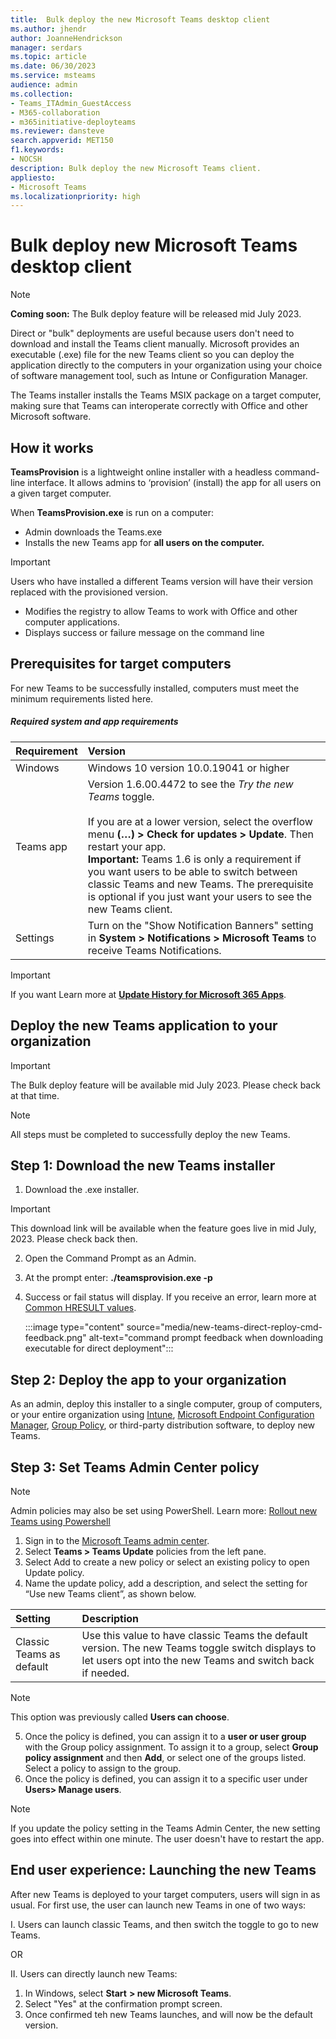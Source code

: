 ```yaml
---
title:  Bulk deploy the new Microsoft Teams desktop client
ms.author: jhendr
author: JoanneHendrickson
manager: serdars
ms.topic: article
ms.date: 06/30/2023
ms.service: msteams
audience: admin
ms.collection: 
- Teams_ITAdmin_GuestAccess
- M365-collaboration
- m365initiative-deployteams
ms.reviewer: dansteve
search.appverid: MET150
f1.keywords:
- NOCSH
description: Bulk deploy the new Microsoft Teams client.
appliesto: 
- Microsoft Teams
ms.localizationpriority: high
---
```


# Bulk deploy new Microsoft Teams desktop client 

>[!Note]
>**Coming soon:** The Bulk deploy feature will be released mid July 2023.

Direct or "bulk"  deployments are useful because users don't need to download and install the Teams client manually. Microsoft provides an executable (.exe) file for the new Teams client so you can deploy the application directly to the computers in your organization using your choice of software management tool, such as Intune or Configuration Manager.

The Teams installer installs the Teams MSIX package on a target computer, making sure that Teams can interoperate correctly with Office and other Microsoft software.

## How it works

**TeamsProvision** is a lightweight online installer with a headless command-line interface. It allows admins to ‘provision’ (install) the app for all users on a given target computer.

When **TeamsProvision.exe** is run on a computer:

- Admin downloads the Teams.exe
- Installs the new Teams app for **all users on the computer.** 

>[!Important]
>Users who have installed a different Teams version will have their version replaced with the provisioned version.

- Modifies the registry to allow Teams to work with Office and other computer applications.
- Displays success or failure message on the command line


## Prerequisites for target computers

For new Teams to be successfully installed, computers must meet the minimum requirements listed here.

##### Required system and app requirements

|Requirement|Version|
|:-----|:-----|
|Windows| Windows 10 version 10.0.19041 or higher|
|Teams app|Version 1.6.00.4472 to see the *Try the new Teams* toggle.</br></br>If you are at a lower version, select the overflow menu **(…) > Check for updates > Update**. Then restart your app.</br> **Important:** Teams 1.6 is only a requirement if you want users to be able to switch between classic Teams and new Teams. The prerequisite is optional if you just want your users to see the new Teams client.|
|Settings|Turn on the "Show Notification Banners" setting in **System > Notifications > Microsoft Teams** to receive Teams Notifications.|

>[!Important]
>If you want
Learn more at [**Update History for Microsoft 365 Apps**](/officeupdates/update-history-microsoft365-apps-by-date#supported-versions).

## Deploy the new Teams application to your organization

>[!Important]
>The Bulk deploy feature will be available mid July 2023. Please check back at that time.

>[!Note]
>All steps must be completed to successfully deploy the new Teams.


## Step 1: Download the new Teams installer

1. Download the .exe installer.

>[!Important]
>This download link will be available when the feature goes live in mid July, 2023. Please check back then.

2. Open the Command Prompt as an Admin.
3. At the prompt enter: **./teamsprovision.exe -p**

4. Success or fail status will display.  If you receive an error, learn more at [Common HRESULT values](/windows/win32/seccrypto/common-hresult-values).

   :::image type="content" source="media/new-teams-direct-reploy-cmd-feedback.png" alt-text="command prompt feedback when downloading executable for direct deployment":::

## Step 2: Deploy the app to your organization

As an admin, deploy this installer to a single computer, group of computers, or your entire organization using [Intune](/mem/intune/fundamentals/what-is-intune), [Microsoft Endpoint Configuration Manager](/configmgr/core/understand/introduction), [Group Policy](/troubleshoot/windows-server/group-policy/use-group-policy-to-install-software), or third-party distribution software, to deploy new Teams.


## Step 3: Set Teams Admin Center policy

>[!Note]
>Admin policies may also be set using PowerShell. Learn more: [Rollout new Teams using Powershell](new-teams-desktop-admin.md#powershell)

1. Sign in to the [Microsoft Teams admin center](https://admin.teams.microsoft.com).
2. Select **Teams > Teams Update** policies from the left pane.
3. Select Add to create a new policy or select an existing policy to open Update policy.
4. Name the update policy, add a description, and select the setting for “Use new Teams client”, as shown below.

|Setting|Description|
|:-----|:-----|
|Classic Teams as default|Use this value to have classic Teams the default version. The new Teams toggle switch displays to let users opt into the new Teams and switch back if needed.| 

>[!Note]
>This option was previously called **Users can choose**.

5. Once the policy is defined, you can assign it to a **user or user group** with the Group policy assignment. To assign it to a group, select **Group policy assignment** and then **Add**,  or select one of the groups listed.  Select a policy to assign to the group.
6. Once the policy is defined, you can assign it to a specific user under **Users> Manage users**.

>[!Note]
>If you update the policy setting in the Teams Admin Center, the new setting goes into effect within one minute. The user doesn't have to restart the app.

## End user experience:  Launching the new Teams 

After new Teams is deployed to your target computers, users will sign in as usual. For first use, the user can launch new Teams in one of two ways:

I. Users can launch classic Teams, and then switch the toggle to go to new Teams.

OR

II.  Users can directly launch new Teams:
1. In Windows, select **Start** **> new Microsoft Teams**.
2. Select "Yes" at the confirmation prompt screen. 
3. Once confirmed teh new Teams launches, and will now be the default version.